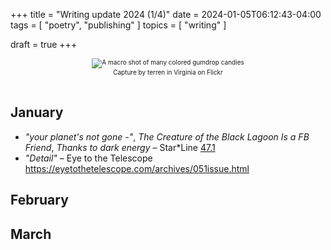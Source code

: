 +++
title = "Writing update 2024 (1/4)"
date = 2024-01-05T06:12:43-04:00
tags = [
    "poetry",
    "publishing"
]
topics = [
    "writing"
]

draft = true
+++
<div align="center" style="font-size:x-small"><img src="https://milkfish08.s3.amazonaws.com/photo/blog/2098283991_e34bb34852_c.jpg" alt="A macro shot of many colored gumdrop candies" title="Gumdrops" /><br />Capture by terren in Virginia on Flickr</div><br clear="all" />

## January

* *"your planet's not gone -"*, *The Creature of the Black Lagoon Is a FB Friend*, *Thanks to dark energy* – Star*Line [47.1](https://sfpoetry.com/sl/issues/starline47.1.html)
* *"Detail"* – Eye to the Telescope https://eyetothetelescope.com/archives/051issue.html

## February

## March